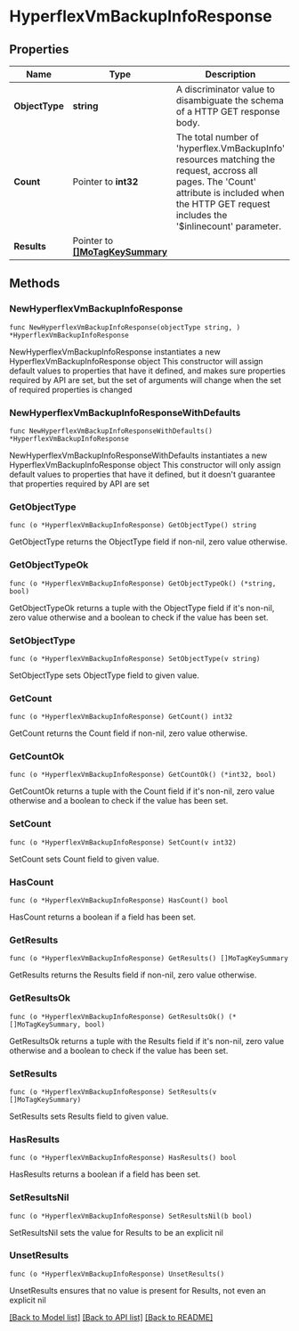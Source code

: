 # HyperflexVmBackupInfoResponse

## Properties

Name | Type | Description | Notes
------------ | ------------- | ------------- | -------------
**ObjectType** | **string** | A discriminator value to disambiguate the schema of a HTTP GET response body. | 
**Count** | Pointer to **int32** | The total number of &#39;hyperflex.VmBackupInfo&#39; resources matching the request, accross all pages. The &#39;Count&#39; attribute is included when the HTTP GET request includes the &#39;$inlinecount&#39; parameter. | [optional] 
**Results** | Pointer to [**[]MoTagKeySummary**](MoTagKeySummary.md) |  | [optional] 

## Methods

### NewHyperflexVmBackupInfoResponse

`func NewHyperflexVmBackupInfoResponse(objectType string, ) *HyperflexVmBackupInfoResponse`

NewHyperflexVmBackupInfoResponse instantiates a new HyperflexVmBackupInfoResponse object
This constructor will assign default values to properties that have it defined,
and makes sure properties required by API are set, but the set of arguments
will change when the set of required properties is changed

### NewHyperflexVmBackupInfoResponseWithDefaults

`func NewHyperflexVmBackupInfoResponseWithDefaults() *HyperflexVmBackupInfoResponse`

NewHyperflexVmBackupInfoResponseWithDefaults instantiates a new HyperflexVmBackupInfoResponse object
This constructor will only assign default values to properties that have it defined,
but it doesn't guarantee that properties required by API are set

### GetObjectType

`func (o *HyperflexVmBackupInfoResponse) GetObjectType() string`

GetObjectType returns the ObjectType field if non-nil, zero value otherwise.

### GetObjectTypeOk

`func (o *HyperflexVmBackupInfoResponse) GetObjectTypeOk() (*string, bool)`

GetObjectTypeOk returns a tuple with the ObjectType field if it's non-nil, zero value otherwise
and a boolean to check if the value has been set.

### SetObjectType

`func (o *HyperflexVmBackupInfoResponse) SetObjectType(v string)`

SetObjectType sets ObjectType field to given value.


### GetCount

`func (o *HyperflexVmBackupInfoResponse) GetCount() int32`

GetCount returns the Count field if non-nil, zero value otherwise.

### GetCountOk

`func (o *HyperflexVmBackupInfoResponse) GetCountOk() (*int32, bool)`

GetCountOk returns a tuple with the Count field if it's non-nil, zero value otherwise
and a boolean to check if the value has been set.

### SetCount

`func (o *HyperflexVmBackupInfoResponse) SetCount(v int32)`

SetCount sets Count field to given value.

### HasCount

`func (o *HyperflexVmBackupInfoResponse) HasCount() bool`

HasCount returns a boolean if a field has been set.

### GetResults

`func (o *HyperflexVmBackupInfoResponse) GetResults() []MoTagKeySummary`

GetResults returns the Results field if non-nil, zero value otherwise.

### GetResultsOk

`func (o *HyperflexVmBackupInfoResponse) GetResultsOk() (*[]MoTagKeySummary, bool)`

GetResultsOk returns a tuple with the Results field if it's non-nil, zero value otherwise
and a boolean to check if the value has been set.

### SetResults

`func (o *HyperflexVmBackupInfoResponse) SetResults(v []MoTagKeySummary)`

SetResults sets Results field to given value.

### HasResults

`func (o *HyperflexVmBackupInfoResponse) HasResults() bool`

HasResults returns a boolean if a field has been set.

### SetResultsNil

`func (o *HyperflexVmBackupInfoResponse) SetResultsNil(b bool)`

 SetResultsNil sets the value for Results to be an explicit nil

### UnsetResults
`func (o *HyperflexVmBackupInfoResponse) UnsetResults()`

UnsetResults ensures that no value is present for Results, not even an explicit nil

[[Back to Model list]](../README.md#documentation-for-models) [[Back to API list]](../README.md#documentation-for-api-endpoints) [[Back to README]](../README.md)


